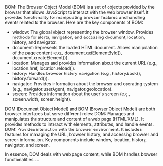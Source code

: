 BOM:
The Browser Object Model (BOM) is a set of objects provided by the browser that allows JavaScript to interact with the web browser itself. It provides functionality for manipulating browser features and handling events related to the browser. Here are the key components of BOM:

- window: The global object representing the browser window. Provides methods for alerts, navigation, and accessing document, location, history, and navigator.
- document: Represents the loaded HTML document. Allows manipulation of the page content (e.g., document.getElementById(), document.createElement()).
- location: Manages and provides information about the current URL (e.g., location.href, location.reload()).
- history: Handles browser history navigation (e.g., history.back(), history.forward()).
- navigator: Provides information about the browser and operating system (e.g., navigator.userAgent, navigator.geolocation).
- screen: Provides information about the user's screen (e.g., screen.width, screen.height).

DOM (Document Object Model) and BOM (Browser Object Model) are both browser interfaces but serve different roles:
DOM: Manages and manipulates the structure and content of a web page (HTML/XML). It provides methods to interact with elements, attributes, and handle events.
BOM: Provides interaction with the browser environment. It includes features for managing the URL, browser history, and accessing browser and screen information. Key components include window, location, history, navigator, and screen.

In essence, DOM deals with web page content, while BOM handles browser functionalities.....
